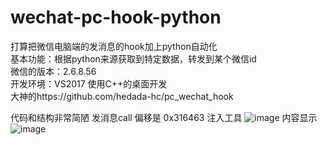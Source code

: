 # wechat-pc-hook-python

打算把微信电脑端的发消息的hook加上python自动化   
基本功能：根据python来源获取到特定数据，转发到某个微信id   
微信的版本：2.6.8.56   
开发环境：VS2017 使用C++的桌面开发   
大神的https://github.com/hedada-hc/pc_wechat_hook   


代码和结构非常简陋
发消息call 偏移是 0x316463
注入工具
![image](https://github.com/holdyeah/wechat-pc-hook-python/blob/master/images/TeachDemos.png)
内容显示
![image](https://github.com/holdyeah/wechat-pc-hook-python/blob/master/images/SendMessage.png)